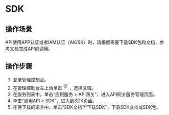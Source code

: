 # SDK<a name="apig-zh-ug-180307056"></a>

## 操作场景<a name="zh-cn_topic_0092639998_section1382525105810"></a>

API使用APP认证或者IAM认证（AK/SK）时，请根据需要下载SDK包和文档，参考文档完成API的调用。

## 操作步骤<a name="zh-cn_topic_0092639998_section51576331613"></a>

1.  登录管理控制台。
2.  在管理控制台左上角单击![](figures/icon-region.png)，选择区域。
3.  在服务列表中，单击“应用服务 \> API网关”，进入API网关服务管理页面。
4.  单击“调用API \> SDK”，进入到SDK页面。
5.  在待下载的语言中，单击“SDK文档”/“下载SDK”，下载SDK文档或SDK包。

